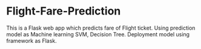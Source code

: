 # Flight-Fare-Prediction
This is a Flask web app which predicts fare of Flight ticket. Using prediction model as Machine learning SVM, Decision Tree. Deployment model using framework as Flask.
